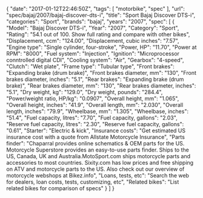 {
    "date": "2017-01-12T22:46:50Z",
    "tags": [
        "motorbike",
        "spec"
    ],
    "url": "spec\/bajaj\/2007\/bajaj-discover-dts-i",
    "title": "Sport Bajaj Discover DTS-i",
    "categories": "Sport",
    "brands": "bajaj",
    "years": "2007",
    "spec": [
        {
            "Model": "Bajaj Discover DTS-i",
            "Year": "2007",
            "Category": "Sport",
            "Rating": "54.1 out of 100. Show full rating and compare with other bikes",
            "Displacement, ccm": "124.00",
            "Displacement, cubic inches": "7.57",
            "Engine type": "Single cylinder, four-stroke",
            "Power, HP": "11.70",
            "Power at RPM": "8000",
            "Fuel system": "Injection",
            "Ignition": "Microprocessor conntrolled digital CDI",
            "Cooling system": "Air",
            "Gearbox": "4-speed",
            "Clutch": "Wet plate",
            "Frame type": "Tubular type",
            "Front brakes": "Expanding brake (drum brake)",
            "Front brakes diameter, mm": "130",
            "Front brakes diameter, inches": "5.1",
            "Rear brakes": "Expanding brake (drum brake)",
            "Rear brakes diameter, mm": "130",
            "Rear brakes diameter, inches": "5.1",
            "Dry weight, kg": "129.0",
            "Dry weight, pounds": "284.4",
            "Power\/weight ratio, HP\/kg": "0.0907",
            "Overall height, mm": "1.065",
            "Overall height, inches": "41.9",
            "Overall length, mm": "2.030",
            "Overall length, inches": "79.9",
            "Wheelbase, mm": "1.305",
            "Wheelbase, inches": "51.4",
            "Fuel capacity, litres": "7.70",
            "Fuel capacity, gallons": "2.03",
            "Reserve fuel capacity, litres": "2.30",
            "Reserve fuel capacity, gallons": "0.61",
            "Starter": "Electric & kick",
            "Insurance costs": "Get estimated US insurance cost with a quote from Allstate Motorcycle Insurance",
            "Parts finder": "Chaparral provides online schematics & OEM parts for the US.   Motorcycle Superstore provides an easy-to-use parts finder. Ships to the US, Canada, UK and Australia.MotoSport.com ships motorcycle parts and accessories to most countries.    Sixity.com has low prices and free shipping on ATV and motorcycle parts to the US. Also check out our overview of motorcycle webshops at Bikez.info",
            "Loans, tests, etc": "Search the web for dealers, loan costs, tests, customizing, etc",
            "Related bikes": "List related bikes for comparison of specs"
        }
    ]
}